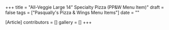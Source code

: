 +++
title = "All-Veggie Large 14” Specialty Pizza (PP&W Menu Item)"
draft = false
tags = ["Pasqually's Pizza & Wings Menu Items"]
date = ""

[Article]
contributors = []
gallery = []
+++
